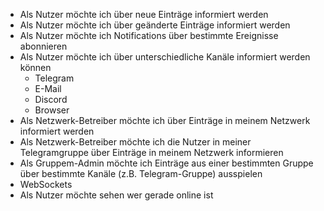 * Als Nutzer möchte ich über neue Einträge informiert werden
* Als Nutzer möchte ich über geänderte Einträge informiert werden
* Als Nutzer möchte ich Notifications über bestimmte Ereignisse abonnieren
* Als Nutzer möchte ich über unterschiedliche Kanäle informiert werden können
    * Telegram
    * E-Mail
    * Discord
    * Browser
* Als Netzwerk-Betreiber möchte ich über Einträge in meinem Netzwerk informiert werden
* Als Netzwerk-Betreiber möchte ich die Nutzer in meiner Telegramgruppe über Einträge in meinem Netzwerk informieren
* Als Gruppem-Admin möchte ich Einträge aus einer bestimmten Gruppe über bestimmte Kanäle (z.B. Telegram-Gruppe) ausspielen
* WebSockets
* Als Nutzer möchte sehen wer gerade online ist
